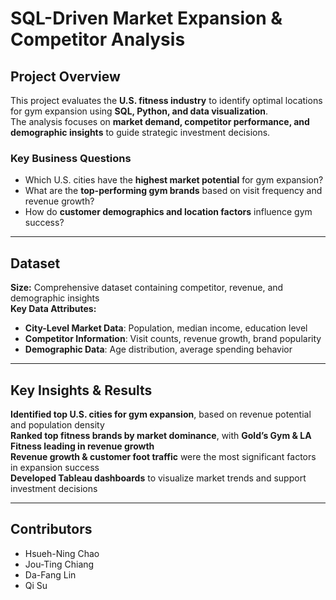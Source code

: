# SQL-Driven Market Expansion & Competitor Analysis

## Project Overview
This project evaluates the **U.S. fitness industry** to identify optimal locations for gym expansion using **SQL, Python, and data visualization**.  
The analysis focuses on **market demand, competitor performance, and demographic insights** to guide strategic investment decisions.

### **Key Business Questions**
- Which U.S. cities have the **highest market potential** for gym expansion?
- What are the **top-performing gym brands** based on visit frequency and revenue growth?
- How do **customer demographics and location factors** influence gym success?

---

## Dataset 
**Size:** Comprehensive dataset containing competitor, revenue, and demographic insights  
**Key Data Attributes:**
- **City-Level Market Data**: Population, median income, education level  
- **Competitor Information**: Visit counts, revenue growth, brand popularity  
- **Demographic Data**: Age distribution, average spending behavior  

---

## Key Insights & Results
**Identified top U.S. cities for gym expansion**, based on revenue potential and population density  
**Ranked top fitness brands by market dominance**, with **Gold’s Gym & LA Fitness leading in revenue growth**  
**Revenue growth & customer foot traffic** were the most significant factors in expansion success  
**Developed Tableau dashboards** to visualize market trends and support investment decisions  

---

## Contributors
- Hsueh-Ning Chao
- Jou-Ting Chiang 
- Da-Fang Lin
- Qi Su

